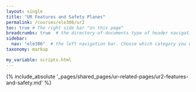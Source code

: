 ```yaml
---
layout: single
title: "UR Features and Safety Planes"
permalink: /courses/ele306/ur2
toc: true # The right side bar "on this page"
breadcrumbs: true  # the directory-of-documents type of header navigation
sidebar:
  nav: "ele306"  # the left navigation bar. Choose which category you want.
taxonomy: markup

my_variable: scripts.html
---
```



{% include_absolute '_pages/shared_pages/ur-related-pages/ur2-features-and-safety.md' %}

